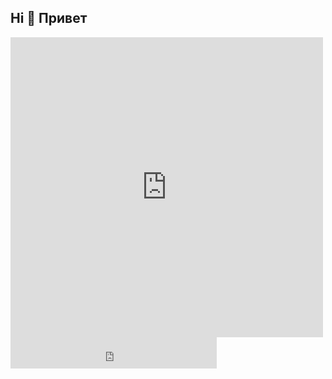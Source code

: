 ## Hi 👋 Привет

<iframe src="https://yoomoney.ru/quickpay/fundraise/widget?billNumber=150QL9K10VF.240902&" width="500" height="480" frameborder="0" allowtransparency="true" scrolling="no"></iframe>
<iframe src="https://yoomoney.ru/quickpay/fundraise/button?billNumber=150QPH0GIOQ.240902&" width="330" height="50" frameborder="0" allowtransparency="true" scrolling="no"></iframe>
<!--
**xDilettante/xDilettante** is a ✨ _special_ ✨ repository because its `README.md` (this file) appears on your GitHub profile.

Here are some ideas to get you started:

- 🔭 I’m currently working on ...
- 🌱 I’m currently learning ...
- 👯 I’m looking to collaborate on ...
- 🤔 I’m looking for help with ...
- 💬 Ask me about ...
- 📫 How to reach me: ...
- 😄 Pronouns: ...
- ⚡ Fun fact: ...
-->
